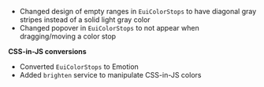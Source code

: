 - Changed design of empty ranges in `EuiColorStops` to have diagonal gray stripes instead of a solid light gray color
- Changed popover in `EuiColorStops` to not appear when dragging/moving a color stop

**CSS-in-JS conversions**

- Converted `EuiColorStops` to Emotion
- Added `brighten` service to manipulate CSS-in-JS colors
